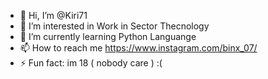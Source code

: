 - 👋 Hi, I’m @Kiri71
- 👀 I’m interested in Work in Sector Thecnology 
- 🌱 I’m currently learning Python Languange
- 📫 How to reach me https://www.instagram.com/binx_07/
- ⚡ Fun fact: im 18 ( nobody care ) :(

<!---
Kiri71/Kiri71 is a ✨ special ✨ repository because its `README.md` (this file) appears on your GitHub profile.
You can click the Preview link to take a look at your changes.
--->
